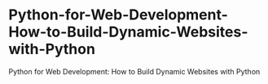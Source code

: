# Python-for-Web-Development-How-to-Build-Dynamic-Websites-with-Python
Python for Web Development: How to Build Dynamic Websites with Python
